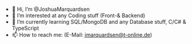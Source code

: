 - 👋 Hi, I’m @JoshuaMarquardsen
- 👀 I’m interested at any Coding stuff (Front-& Backend)
- 🌱 I’m currently learning SQL/MongoDB and any Database stuff, C/C# & TypeScript
- 📫 How to reach me: (E-Mail: jmarquardsen@t-online.de)
